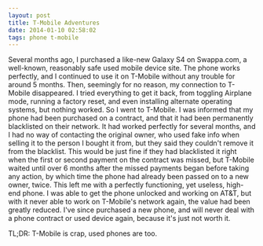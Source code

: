 ```yaml
---
layout: post
title: T-Mobile Adventures
date: 2014-01-10 02:58:02
tags: phone t-mobile
---
```

Several months ago, I purchased a like-new Galaxy S4 on Swappa.com, a well-known, reasonably safe used mobile device site. The phone works perfectly, and I continued to use it on T-Mobile without any trouble for around 5 months. Then, seemingly for no reason, my connection to T-Mobile disappeared. I tried everything to get it back, from toggling Airplane mode, running a factory reset, and even installing alternate operating systems, but nothing worked. So I went to T-Mobile. I was informed that my phone had been purchased on a contract, and that it had been permanently blacklisted on their network. It had worked perfectly for several months, and I had no way of contacting the original owner, who used fake info when selling it to the person I bought it from, but they said they couldn't remove it from the blacklist. This would be just fine if they had blacklisted it right when the first or second payment on the contract was missed, but T-Mobile waited until over 6 months after the missed payments began before taking any action, by which time the phone had already been passed on to a new owner, twice. This left me with a perfectly functioning, yet useless, high-end phone. I was able to get the phone unlocked and working on AT&amp;T, but with it never able to work on T-Mobile's network again, the value had been greatly reduced. I've since purchased a new phone, and will never deal with a phone contract or used device again, because it's just not worth it.

TL;DR: T-Mobile is crap, used phones are too.
